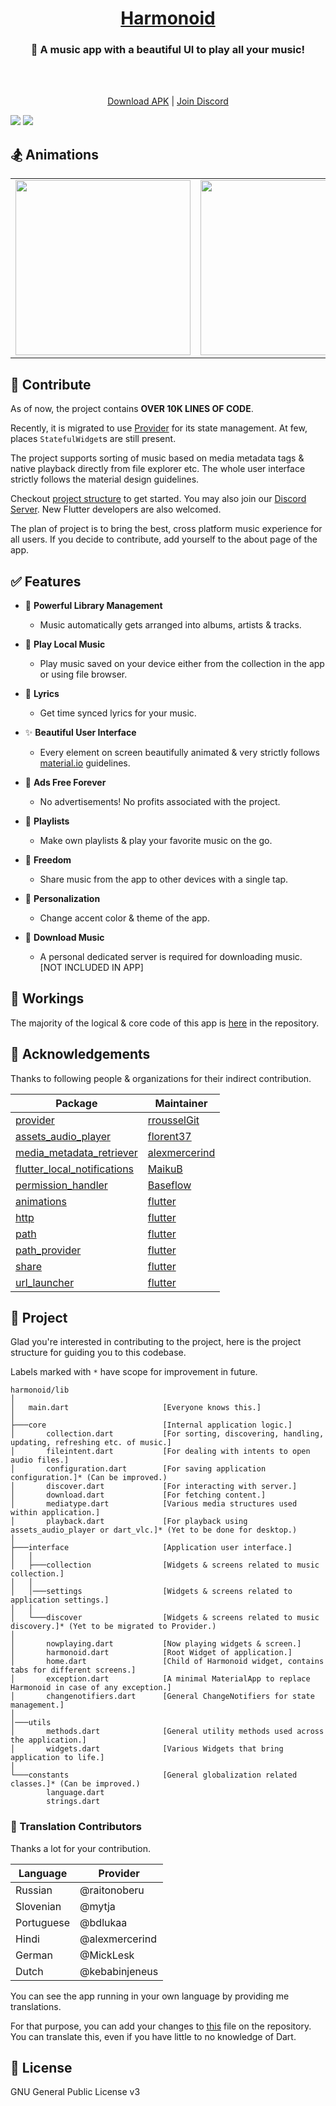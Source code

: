 <h1 align="center"><a href="https://github.com/alexmercerind/harmonoid/">Harmonoid</a></h1>

<h3 align="center">🎵 A music app with a beautiful UI to play all your music!</h3>
<br></br>
<p align="center">
  <a href="https://github.com/harmonoid/harmonoid/releases/download/v0.0.4/harmonoid-v0.0.4.apk">Download APK</a>
   | 
  <a href="https://discord.gg/ZG7Pj9SREG">Join Discord</a>
</p>

<img src="https://github.com/alexmercerind/harmonoid/blob/assets/light.png?raw=true" />
<img src="https://github.com/alexmercerind/harmonoid/blob/assets/dark.png?raw=true" />

## 🏂 Animations

<table>
  <tr align="center">
    <td><img height="280" src="https://github.com/alexmercerind/harmonoid/blob/assets/collection.gif?raw=true" /></td>
    <td><img height="280" src="https://github.com/alexmercerind/harmonoid/blob/assets/now-playing.gif?raw=true" /></td>
  </tr>
</table>

## 🎉 Contribute

As of now, the project contains **OVER 10K LINES OF CODE**.

Recently, it is migrated to use [Provider](https://github.com/rrousselGit/provider) for its state management. At few, places `StatefulWidget`s are still present.

The project supports sorting of music based on media metadata tags & native playback directly from file explorer etc. The whole user interface strictly follows the material design guidelines.

Checkout [project structure](https://github.com/alexmercerind/harmonoid#-project) to get started. You may also join our [Discord Server](https://discord.gg/ZG7Pj9SREG). New Flutter developers are also welcomed.

The plan of project is to bring the best, cross platform music experience for all users. If you decide to contribute, add yourself to the about page of the app.

## ✅ Features

- 🎵 **Powerful Library Management**
  - Music automatically gets arranged into albums, artists & tracks.
 
- 📱 **Play Local Music**
  - Play music saved on your device either from the collection in the app or using file browser.

- 🎹 **Lyrics**
  - Get time synced lyrics for your music.

- ✨ **Beautiful User Interface**
  - Every element on screen beautifully animated & very strictly follows [material.io](https://material.io) guidelines. 

- 💜 **Ads Free Forever**
  - No advertisements! No profits associated with the project.
  
- 📑 **Playlists**
  - Make own playlists & play your favorite music on the go.
  
- 🎄 **Freedom**
  - Share music from the app to other devices with a single tap.

- 🌈 **Personalization**
  - Change accent color & theme of the app.

- 💾 **Download Music**
  - A personal dedicated server is required for downloading music. [NOT INCLUDED IN APP]

## 📖 Workings

The majority of the logical & core code of this app is [here](https://github.com/alexmercerind/harmonoid/tree/master/lib/core) in the repository.

## 💙 Acknowledgements

Thanks to following people & organizations for their indirect contribution.

|Package                                                                              |Maintainer                                              |
|-------------------------------------------------------------------------------------|--------------------------------------------------------|
|[provider](https://github.com/rrousselGit/provider)                                  |[rrousselGit](https://github.com/rrousselGit)           |
|[assets_audio_player](https://github.com/florent37/Flutter-AssetsAudioPlayer)        |[florent37](https://github.com/florent37)               |
|[media_metadata_retriever](https://github.com/alexmercerind/media_metadata_retriever)|[alexmercerind](https://github.com/alexmercerind)       |
|[flutter_local_notifications](https://github.com/MaikuB/flutter_local_notifications) |[MaikuB](https://github.com/MaikuB)                     |
|[permission_handler](https://github.com/Baseflow/flutter-permission-handler)         |[Baseflow](https://github.com/Baseflow)                 |
|[animations](https://pub.dev/packages/animations)                                    |[flutter](https://github.com/flutter)                   |
|[http](https://pub.dev/packages/http)                                                |[flutter](https://github.com/flutter)                   |
|[path](https://pub.dev/packages/path)                                                |[flutter](https://github.com/flutter)                   |
|[path_provider](https://pub.dev/packages/path_provider)                              |[flutter](https://github.com/flutter)                   |
|[share](https://pub.dev/packages/share)                                              |[flutter](https://github.com/flutter)                   |
|[url_launcher](https://pub.dev/packages/url_launcher)                                |[flutter](https://github.com/flutter)                   |

## 🔎 Project

Glad you're interested in contributing to the project, here is the project structure for guiding you to this codebase.

Labels marked with `*` have scope for improvement in future.

```
harmonoid/lib
│
│   main.dart                     [Everyone knows this.]
│
├───core                          [Internal application logic.]
│       collection.dart           [For sorting, discovering, handling, updating, refreshing etc. of music.]
│       fileintent.dart           [For dealing with intents to open audio files.]
│       configuration.dart        [For saving application configuration.]* (Can be improved.)
│       discover.dart             [For interacting with server.]
│       download.dart             [For fetching content.]
│       mediatype.dart            [Various media structures used within application.]
│       playback.dart             [For playback using assets_audio_player or dart_vlc.]* (Yet to be done for desktop.)
│
├───interface                     [Application user interface.]
│   │
│   ├───collection                [Widgets & screens related to music collection.]
│   │
│   │───settings                  [Widgets & screens related to application settings.]
│   │
│   └───discover                  [Widgets & screens related to music discovery.]* (Yet to be migrated to Provider.)
│    
│       nowplaying.dart           [Now playing widgets & screen.]
│       harmonoid.dart            [Root Widget of application.]
│       home.dart                 [Child of Harmonoid widget, contains tabs for different screens.]
│       exception.dart            [A minimal MaterialApp to replace Harmonoid in case of any exception.]
│       changenotifiers.dart      [General ChangeNotifiers for state management.]
│
│───utils
│       methods.dart              [General utility methods used across the application.]
│       widgets.dart              [Various Widgets that bring application to life.]
│
└───constants                     [General globalization related classes.]* (Can be improved.)
        language.dart
        strings.dart
```


### 💙 Translation Contributors

Thanks a lot for your contribution.

|Language       |Provider       |
|---------------|---------------|
|Russian        |@raitonoberu   |
|Slovenian      |@mytja         |
|Portuguese     |@bdlukaa       |
|Hindi          |@alexmercerind |
|German         |@MickLesk      |
|Dutch          |@kebabinjeneus |

You can see the app running in your own language by providing me translations.

For that purpose, you can add your changes to [this](https://github.com/alexmercerind/harmonoid/blob/master/lib/constants/language.dart) file on the repository.
You can translate this, even if you have little to no knowledge of Dart.

## 📄 License

GNU General Public License v3
